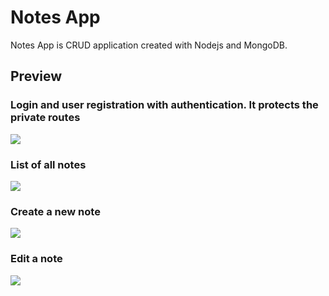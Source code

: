 # Notes App
Notes App is CRUD application created with Nodejs and MongoDB. 

## Preview

### Login and user registration with authentication. It protects the private routes

![](https://scontent.fsti4-1.fna.fbcdn.net/v/t39.30808-6/320285647_768490131511868_6031775669530900603_n.jpg?_nc_cat=103&ccb=1-7&_nc_sid=5cd70e&_nc_ohc=HfLC-P7vjUYAX9AYXhv&_nc_ht=scontent.fsti4-1.fna&oh=00_AfA8wlE__fN3B2Dktc99jYBfnyNc_IYnnQtBfL6JnLzxaw&oe=63A6B736)

### List of all notes

![](https://scontent.fsti4-2.fna.fbcdn.net/v/t39.30808-6/320388652_549228723425215_2405587730582341311_n.jpg?_nc_cat=104&ccb=1-7&_nc_sid=5cd70e&_nc_ohc=dsdR7FJHL6YAX8hVqhT&_nc_ht=scontent.fsti4-2.fna&oh=00_AfCuul9V7614da8mjcEGCv_pAMkeQdy-JYIrC0Cgafp6XQ&oe=63A6526C)

### Create a new note

![](https://scontent.fsti4-2.fna.fbcdn.net/v/t39.30808-6/320172603_649871290218647_6133112006229742192_n.jpg?_nc_cat=101&ccb=1-7&_nc_sid=5cd70e&_nc_ohc=TIPeCBGC5-MAX-hwRne&_nc_ht=scontent.fsti4-2.fna&oh=00_AfDvbIOL_dh7yzcIvaJdGFzTo9WnFWXspcR7YfLTXxc0MA&oe=63A61471)

### Edit a note

![](https://scontent.fsti4-1.fna.fbcdn.net/v/t39.30808-6/320390315_2948076988827973_6404124034919364203_n.jpg?_nc_cat=103&ccb=1-7&_nc_sid=5cd70e&_nc_ohc=oLcesTX3vHMAX_InhxZ&_nc_ht=scontent.fsti4-1.fna&oh=00_AfBnv00FCBq5gwZZlVRmQSmBqMLV25J3ayaKcROcNfF0jw&oe=63A6BD9C)
